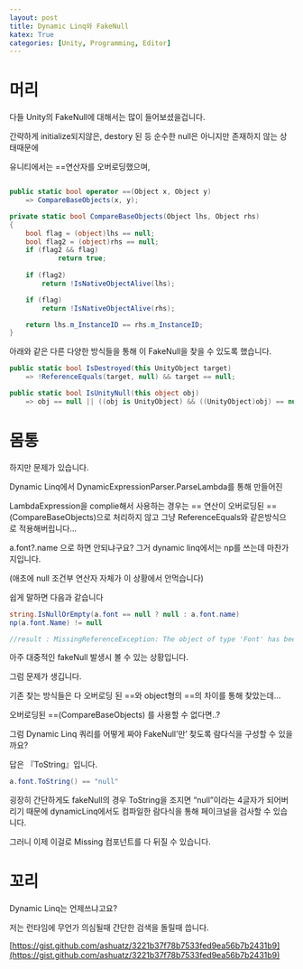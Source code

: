 ```yaml
---
layout: post
title: Dynamic Linq와 FakeNull
katex: True
categories: [Unity, Programming, Editor]
---
```

# 머리

다들 Unity의 FakeNull에 대해서는 많이 들어보셨을겁니다.

간략하게 initialize되지않은, destory 된 등 순수한 null은 아니지만 존재하지 않는 상태때문에

유니티에서는 ==연산자를 오버로딩했으며, 

```csharp

public static bool operator ==(Object x, Object y)
    => CompareBaseObjects(x, y);

private static bool CompareBaseObjects(Object lhs, Object rhs)
{
    bool flag = (object)lhs == null;
    bool flag2 = (object)rhs == null;
    if (flag2 && flag)
            return true;
    
    if (flag2)
        return !IsNativeObjectAlive(lhs);

    if (flag)
        return !IsNativeObjectAlive(rhs);

    return lhs.m_InstanceID == rhs.m_InstanceID;
}

```

아래와 같은 다른 다양한 방식들을 통해 이 FakeNull을 찾을 수 있도록 했습니다. 

```csharp
public static bool IsDestroyed(this UnityObject target)
    => !ReferenceEquals(target, null) && target == null;

public static bool IsUnityNull(this object obj)
    => obj == null || ((obj is UnityObject) && ((UnityObject)obj) == null);
```

# 몸통

하지만 문제가 있습니다.

Dynamic Linq에서 DynamicExpressionParser.ParseLambda를 통해 만들어진

LambdaExpression을 complie해서 사용하는 경우는 == 연산이 오버로딩된 ==(CompareBaseObjects)으로 처리하지 않고 그냥 ReferenceEquals와 같은방식으로 적용해버립니다…

a.font?.name 으로 하면 안되냐구요? 그거 dynamic linq에서는 np를 쓰는데 마찬가지입니다.

(애초에 null 조건부 연산자 자체가 이 상황에서 안먹습니다) 

쉽게 말하면 다음과 같습니다

```csharp
string.IsNullOrEmpty(a.font == null ? null : a.font.name)
np(a.font.Name) != null

//result : MissingReferenceException: The object of type 'Font' has been destroyed but you are still trying to access it.
```

아주 대중적인 fakeNull 발생시 볼 수 있는 상황입니다. 

그럼 문제가 생깁니다. 

기존 찾는 방식들은 다 오버로딩 된 ==와 object형의 ==의 차이를 통해 찾았는데… 

오버로딩된 ==(CompareBaseObjects) 를 사용할 수 없다면..?

그럼 Dynamic Linq 쿼리를 어떻게 짜야 FakeNull’만’ 찾도록 람다식을 구성할 수 있을까요?

답은 『ToString』입니다.

```csharp
a.font.ToString() == "null"
```

굉장히 간단하게도 fakeNull의 경우 ToString을 조지면 “null”이라는 4글자가 되어버리기 때문에 dynamicLinq에서도 컴파일한 람다식을 통해 페이크널을 검사할 수 있습니다. 

그러니 이제 이걸로 Missing 컴포넌트를 다 뒤질 수 있습니다.

# 꼬리

Dynamic Linq는 언제쓰냐고요?

저는 런타임에 무언가 의심될때 간단한 검색을 돌릴때 씁니다.

[https://gist.github.com/ashuatz/3221b37f78b7533fed9ea56b7b2431b9](https://gist.github.com/ashuatz/3221b37f78b7533fed9ea56b7b2431b9)